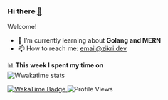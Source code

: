 ### Hi there <a href="http://zikrikn.github.io">👋</a>

Welcome!

- 🌱 I’m currently learning about **Golang and MERN**
- 📫 How to reach me: email@zikri.dev

📊 **This week I spent my time on**
<br />
![Wwakatime stats](https://github-readme-stats-taupe-two.vercel.app/api/wakatime?username=zikrikn&hide_title=true&hide_border=true&langs_count=5)

<a href="https://wakatime.com/@ab19c96c-46e0-4d59-a74b-445f73c0e40d">
    <img src="https://wakatime.com/badge/user/ab19c96c-46e0-4d59-a74b-445f73c0e40d.svg" alt="WakaTime Badge">
</a>
<img src="https://komarev.com/ghpvc/?username=zikrikn&label=profile%20views&color=0e75b6&style=flat" alt="Profile Views">